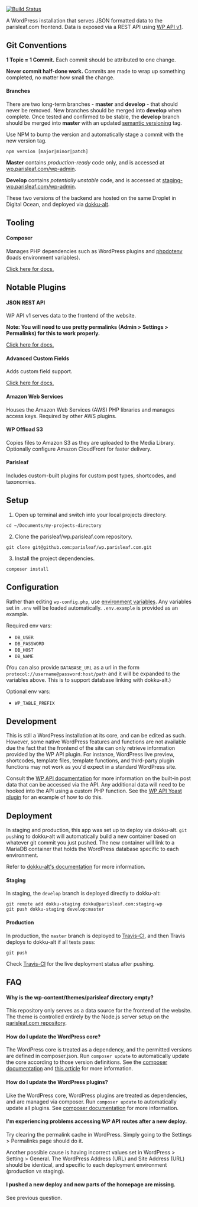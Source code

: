 [![Build Status](https://travis-ci.org/parisleaf/wp.parisleaf.com.svg?branch=master)](https://travis-ci.org/parisleaf/wp.parisleaf.com)

A WordPress installation that serves JSON formatted data to the parisleaf.com frontend. Data is exposed via a REST API using [WP API v1](http://wp-api.org/).

## Git Conventions

**1 Topic = 1 Commit.** Each commit should be attributed to one change.

**Never commit half-done work.** Commits are made to wrap up something completed, no matter how small the change.

#### Branches
There are two long-term branches - **master** and **develop** - that should never be removed. New branches should be merged into **develop** when complete. Once tested and confirmed to be stable, the **develop** branch should be merged into **master** with an updated [semantic versioning](http://semver.org/) tag.

Use NPM to bump the version and automatically stage a commit with the new version tag.
```shell
npm version [major|minor|patch]
```

**Master** contains *production-ready* code only, and is accessed at [wp.parisleaf.com/wp-admin](http://wp.parisleaf.com/wp-admin).

**Develop** contains *potentially unstable* code, and is accessed at [staging-wp.parisleaf.com/wp-admin](http://staging-wp.parisleaf.com/wp-admin).

These two versions of the backend are hosted on the same Droplet in Digital Ocean, and deployed via [dokku-alt](https://github.com/dokku-alt/dokku-alt).

## Tooling

#### Composer

Manages PHP dependencies such as WordPress plugins and [phpdotenv](https://github.com/vlucas/phpdotenv) (loads environment variables).

[Click here for docs.](https://getcomposer.org/doc/)

## Notable Plugins

#### JSON REST API

WP API v1 serves data to the frontend of the website.

**Note: You will need to use pretty permalinks (Admin > Settings > Permalinks) for this to work properly.**

[Click here for docs.](http://wp-api.org/index-deprecated.html)


#### Advanced Custom Fields

Adds custom field support.

[Click here for docs.](http://www.advancedcustomfields.com/resources/)

#### Amazon Web Services

Houses the Amazon Web Services (AWS) PHP libraries and manages access keys. Required by other AWS plugins.

#### WP Offload S3

Copies files to Amazon S3 as they are uploaded to the Media Library. Optionally configure Amazon CloudFront for faster delivery.

#### Parisleaf

Includes custom-built plugins for custom post types, shortcodes, and taxonomies.

## Setup

1. Open up terminal and switch into your local projects directory.
  ```shell
  cd ~/Documents/my-projects-directory
  ```
2. Clone the parisleaf/wp.parisleaf.com repository.
  ```shell
  git clone git@github.com:parisleaf/wp.parisleaf.com.git
  ```
3. Install the project dependencies.
  ```shell
  composer install
  ```

## Configuration

Rather than editing `wp-config.php`, use [environment variables](http://12factor.net/config). Any variables set in `.env` will be loaded automatically. `.env.example` is provided as an example.

Required env vars:

- `DB_USER`
- `DB_PASSWORD`
- `DB_HOST`
- `DB_NAME`

(You can also provide `DATABASE_URL` as a url in the form `protocol://username@password:host/path` and it will be expanded to the variables above. This is to support database linking with dokku-alt.)

Optional env vars:

- `WP_TABLE_PREFIX`

## Development

This is still a WordPress installation at its core, and can be edited as such. However, some native WordPress features and functions are not available due the fact that the frontend of the site can only retrieve information provided by the WP API plugin. For instance, WordPress live preview, shortcodes, template files, template functions, and third-party plugin functions may not work as you'd expect in a standard WordPress site.

Consult the [WP API documentation](http://wp-api.org/index-deprecated.html) for more information on the built-in post data that can be accessed via the API. Any additional data will need to be hooked into the API using a custom PHP function. See the [WP API Yoast plugin](https://github.com/jmfurlott/wp-api-yoast/blob/master/plugin.php) for an example of how to do this.

## Deployment

In staging and production, this app was set up to deploy via dokku-alt. `git push`ing to dokku-alt will automatically build a new container based on whatever git commit you just pushed. The new container will link to a MariaDB container that holds the WordPress database specific to each environment.

Refer to [dokku-alt's documentation](https://github.com/dokku-alt/dokku-alt) for more information.

#### Staging

In staging, the `develop` branch is deployed directly to dokku-alt:
```shell
git remote add dokku-staging dokku@parisleaf.com:staging-wp
git push dokku-staging develop:master
```

#### Production

In production, the `master` branch is deployed to [Travis-CI](https://travis-ci.org/), and then Travis deploys to dokku-alt if all tests pass:
```shell
git push
```

Check [Travis-CI](https://travis-ci.org/) for the live deployment status after pushing.

## FAQ

#### Why is the wp-content/themes/parisleaf directory empty?

This repository only serves as a data source for the frontend of the website. The theme is controlled entirely by the Node.js server setup on the [parisleaf.com repository](https://github.com/parisleaf/parisleaf.com).

#### How do I update the WordPress core?

The WordPress core is treated as a dependency, and the permitted versions are defined in composer.json. Run `composer update` to automatically update the core according to those version definitions. See the [composer documentation](https://getcomposer.org/doc/01-basic-usage.md) and [this article](https://roots.io/using-composer-with-wordpress/) for more information.

#### How do I update the WordPress plugins?

Like the WordPress core, WordPress plugins are treated as dependencies, and are managed via composer. Run `composer update` to automatically update all plugins. See [composer documentation](https://getcomposer.org/doc/01-basic-usage.md) for more information.

#### I'm experiencing problems accessing WP API routes after a new deploy.

Try clearing the permalink cache in WordPress. Simply going to the Settings > Permalinks page should do it.

Another possible cause is having incorrect values set in WordPress > Setting > General. The WordPress Address (URL) and Site Address (URL) should be identical, and specific to each deployment environment (production vs staging).

#### I pushed a new deploy and now parts of the homepage are missing.

See previous question.
